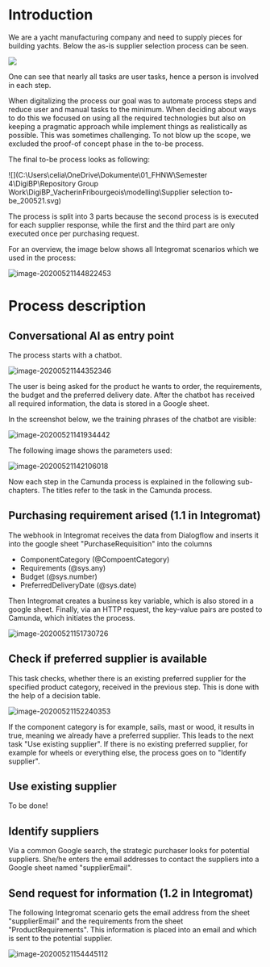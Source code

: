 # Introduction

We are a yacht manufacturing company and need to supply pieces for building yachts. Below the as-is supplier selection process can be seen.

<img src="C:\Users\celia\OneDrive\Dokumente\01_FHNW\Semester 4\DigiBP\Repository Group Work\DigiBP_VacherinFribourgeois\modelling\Supplier selection as-is_200326.svg" style="zoom:100%;" />

One can see that nearly all tasks are user tasks, hence a person is involved in each step.

When digitalizing the process our goal was to automate process steps and reduce user and manual tasks to the minimum. When deciding about ways to do this we focused on using all the required technologies but also on keeping a pragmatic approach while implement things as realistically as possible. This was sometimes challenging. To not blow up the scope, we excluded the proof-of concept phase in the to-be process.



The final to-be process looks as following:

![](C:\Users\celia\OneDrive\Dokumente\01_FHNW\Semester 4\DigiBP\Repository Group Work\DigiBP_VacherinFribourgeois\modelling\Supplier selection to-be_200521.svg)



The process is split into 3 parts because the second process is is executed for each supplier response, while the first and the third part are only executed once per purchasing request.

For an overview, the image below shows all Integromat scenarios which we used in the process:

![image-20200521144822453](C:\Users\celia\AppData\Roaming\Typora\typora-user-images\image-20200521144822453.png)

# Process description

## Conversational AI as entry point

The process starts with a chatbot. 

![image-20200521144352346](C:\Users\celia\AppData\Roaming\Typora\typora-user-images\image-20200521144352346.png)



The user is being asked for the product he wants to order, the requirements, the budget and the preferred delivery date. After the chatbot has received all required information, the data is stored in a Google sheet.

In the screenshot below, we the training phrases of the chatbot are visible:

![image-20200521141934442](C:\Users\celia\AppData\Roaming\Typora\typora-user-images\image-20200521141934442.png)

The following image shows the parameters used:

![image-20200521142106018](C:\Users\celia\AppData\Roaming\Typora\typora-user-images\image-20200521142106018.png)

Now each step in the Camunda process is explained in the following sub-chapters. The titles refer to the task in the Camunda process.

## Purchasing requirement arised (1.1 in Integromat)

The webhook in Integromat receives the data from Dialogflow and inserts it into the google sheet "PurchaseRequisition" into the columns

- ComponentCategory (@CompoentCategory)
- Requirements (@sys.any)
- Budget (@sys.number)
- PreferredDeliveryDate (@sys.date)

Then Integromat creates a business key variable, which is also stored in a google sheet. Finally, via an HTTP request, the key-value pairs are posted to Camunda, which initiates the process.

![image-20200521151730726](C:\Users\celia\AppData\Roaming\Typora\typora-user-images\image-20200521151730726.png)

## Check if preferred supplier is available

This task checks, whether there is an existing preferred supplier for the specified product category, received in the previous step. This is done with the help of a decision table. 

![image-20200521152240353](C:\Users\celia\AppData\Roaming\Typora\typora-user-images\image-20200521152240353.png)

If the component category is for example, sails, mast or wood, it results in true, meaning we already have a preferred supplier. This leads to the next task "Use existing supplier". If there is no existing preferred supplier, for example for wheels or everything else, the process goes on to "Identify supplier".

## Use existing supplier

To be done!

## Identify suppliers

Via a common Google search, the strategic purchaser looks for potential suppliers. She/he enters the email addresses to contact the suppliers into a Google sheet named "supplierEmail". 

## Send request for information (1.2 in Integromat)

The following Integromat scenario gets the email address from the sheet "supplierEmail" and the requirements from the sheet "ProductRequirements". This information is placed into an email and which is sent to the potential supplier.

![image-20200521154445112](C:\Users\celia\AppData\Roaming\Typora\typora-user-images\image-20200521154445112.png)

## 